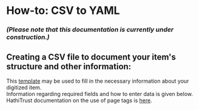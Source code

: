 # How-to: CSV to YAML  
### *(Please note that this documentation is currently under construction.)*  
## Creating a CSV file to document your item's structure and other information:  
This [template](https://drive.google.com/open?id=1tXg4p4iouy6OBnflIgYaC_AVBDDvhF_pym7eYVc6RMc) may be used to fill in the necessary information about your digitized item.  
Information regarding required fields and how to enter data is given below.  
HathiTrust documentation on the use of page tags is [here](https://drive.google.com/file/d/0B0EHs5JWGUMLWjU2OHVhQzN5WEk/view).  
